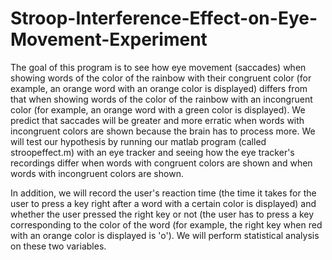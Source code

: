 # Stroop-Interference-Effect-on-Eye-Movement-Experiment
The goal of this program is to see how eye movement (saccades) when showing words of the color of the rainbow with their congruent color (for example, an orange word with an orange color is displayed) differs from that when showing words of the color of the rainbow with an incongruent color (for example, an orange word with a green color is displayed). We predict that saccades will be greater and more erratic when words with incongruent colors are shown because the brain has to process more. We will test our hypothesis by running our matlab program (called stroopeffect.m) with an eye tracker and seeing how the eye tracker's recordings differ when words with congruent colors are shown and when words with incongruent colors are shown.

In addition, we will record the user's reaction time (the time it takes for the user to press a key right after a word with a certain color is displayed) and whether the user pressed the right key or not (the user has to press a key corresponding to the color of the word (for example, the right key when red with an orange color is displayed is 'o'). We will perform statistical analysis on these two variables.
